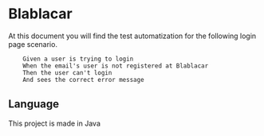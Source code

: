 # Blablacar

At this document you will find the test automatization for the following login page scenario.

        Given a user is trying to login
        When the email's user is not registered at Blablacar 
        Then the user can't login 
        And sees the correct error message


## Language

This project is made in Java
